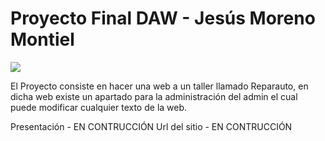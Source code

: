 <h1>Proyecto Final DAW - Jesús Moreno Montiel</h1>

<img src="http://www.tallermecanicomalaga.com/images/logo.jpg"></img>

El Proyecto consiste en hacer una web a un taller llamado Reparauto, en dicha web existe un apartado para la administración del admin el cual puede modificar cualquier texto de la web.

Presentación - EN CONTRUCCIÓN
Url del  sitio - EN CONTRUCCIÓN
